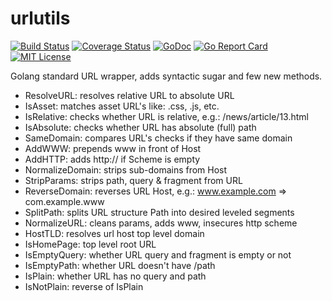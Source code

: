 urlutils
========

[![Build Status](https://travis-ci.org/linkosmos/urlutils.svg?branch=master)](https://travis-ci.org/linkosmos/urlutils)
[![Coverage Status](https://coveralls.io/repos/github/linkosmos/urlutils/badge.svg?branch=master)](https://coveralls.io/github/linkosmos/urlutils?branch=master)
[![GoDoc](http://godoc.org/github.com/linkosmos/urlutils?status.svg)](http://godoc.org/github.com/linkosmos/urlutils)
[![Go Report Card](http://goreportcard.com/badge/linkosmos/urlutils)](http://goreportcard.com/report/linkosmos/urlutils)
[![MIT License](http://img.shields.io/badge/license-MIT-blue.svg)](http://opensource.org/licenses/MIT)

Golang standard URL wrapper, adds syntactic sugar and few new methods.


- ResolveURL: resolves relative URL to absolute URL
- IsAsset: matches asset URL's like: .css, .js, etc.
- IsRelative: checks whether URL is relative, e.g.: /news/article/13.html
- IsAbsolute: checks whether URL has absolute (full) path
- SameDomain: compares URL's checks if they have same domain
- AddWWW: prepends www in front of Host
- AddHTTP: adds http:// if Scheme is empty
- NormalizeDomain: strips sub-domains from Host
- StripParams: strips path, query & fragment from URL
- ReverseDomain: reverses URL Host, e.g.: www.example.com => com.example.www
- SplitPath: splits URL structure Path into desired leveled segments
- NormalizeURL: cleans params, adds www, insecures http scheme
- HostTLD: resolves url host top level domain
- IsHomePage: top level root URL
- IsEmptyQuery: whether URL query and fragment is empty or not
- IsEmptyPath: whether URL doesn't have /path
- IsPlain: whether URL has no query and path
- IsNotPlain: reverse of IsPlain
